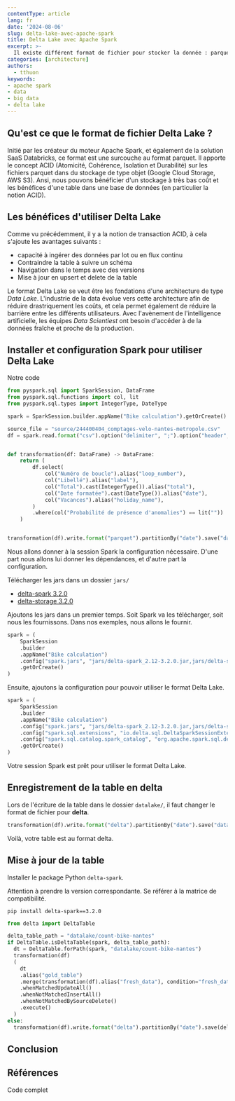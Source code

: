 ```yaml
---
contentType: article
lang: fr
date: '2024-08-06'
slug: delta-lake-avec-apache-spark
title: Delta Lake avec Apache Spark
excerpt: >-
  Il existe différent format de fichier pour stocker la donnée : parquet, avro, csv. Connaissez-vous le format Delta Lake ? Découvrons les fonctionnalités de ce format.
categories: [architecture]
authors:
  - tthuon
keywords: 
- apache spark
- data
- big data
- delta lake
---
```


## Qu'est ce que le format de fichier Delta Lake ?

Initié par les créateur du moteur Apache Spark, et également de la solution SaaS Databricks, ce format est une surcouche au format parquet. Il apporte le concept ACID (Atomicité, Cohérence, Isolation et Durabilité) sur les fichiers parquet dans du stockage de type objet (Google Cloud Storage, AWS S3). Ansi, nous pouvons bénéficier d'un stockage à très bas coût et les bénéfices d'une table dans une base de données (en particulier la notion ACID).

## Les bénéfices d'utiliser Delta Lake

Comme vu précédemment, il y a la notion de transaction ACID, à cela s'ajoute les avantages suivants : 
- capacité à ingérer des données par lot ou en flux continu
- Contraindre la table à suivre un schéma
- Navigation dans le temps avec des versions
- Mise à jour en upsert et delete de la table

Le format Delta Lake se veut être les fondations d'une architecture de type _Data Lake_. L'industrie de la data évolue vers cette architecture afin de réduire drastriquement les coûts, et cela permet également de réduire la barrière entre les différents utilisateurs. Avec l'avènement de l'intelligence artificielle, les équipes _Data Scientiest_ ont besoin d'accéder à de la données fraîche et proche de la production.

## Installer et configuration Spark pour utiliser Delta Lake

Notre code 

```python
from pyspark.sql import SparkSession, DataFrame
from pyspark.sql.functions import col, lit
from pyspark.sql.types import IntegerType, DateType

spark = SparkSession.builder.appName("Bike calculation").getOrCreate()

source_file = "source/244400404_comptages-velo-nantes-metropole.csv"
df = spark.read.format("csv").option("delimiter", ";").option("header", True).load(source_file)


def transformation(df: DataFrame) -> DataFrame:
    return (
        df.select(
            col("Numéro de boucle").alias("loop_number"),
            col("Libellé").alias("label"),
            col("Total").cast(IntegerType()).alias("total"),
            col("Date formatée").cast(DateType()).alias("date"),
            col("Vacances").alias("holiday_name"),
        )
        .where(col("Probabilité de présence d'anomalies") == lit(""))
    )


transformation(df).write.format("parquet").partitionBy("date").save("datalake/count-bike-nantes.parquet")
```

Nous allons donner à la session Spark la configuration nécessaire. D'une part nous allons lui donner les dépendances, et d'autre part la configuration.

Télécharger les jars dans un dossier `jars/`
- [delta-spark 3.2.0](https://repo1.maven.org/maven2/io/delta/delta-spark_2.12/3.2.0/delta-spark_2.12-3.2.0.jar)
- [delta-storage 3.2.0](https://repo1.maven.org/maven2/io/delta/delta-storage/3.2.0/delta-storage-3.2.0.jar)

Ajoutons les jars dans un premier temps. Soit Spark va les télécharger, soit nous les fournissons. Dans nos exemples, nous allons le fournir.

```python
spark = (
    SparkSession
    .builder
    .appName("Bike calculation")
    .config("spark.jars", "jars/delta-spark_2.12-3.2.0.jar,jars/delta-storage-3.2.0.jar")
    .getOrCreate()
)
```

Ensuite, ajoutons la configuration pour pouvoir utiliser le format Delta Lake.

```python
spark = (
    SparkSession
    .builder
    .appName("Bike calculation")
    .config("spark.jars", "jars/delta-spark_2.12-3.2.0.jar,jars/delta-storage-3.2.0.jar")
    .config("spark.sql.extensions", "io.delta.sql.DeltaSparkSessionExtension")
    .config("spark.sql.catalog.spark_catalog", "org.apache.spark.sql.delta.catalog.DeltaCatalog")
    .getOrCreate()
)
```

Votre session Spark est prêt pour utiliser le format Delta Lake.

## Enregistrement de la table en delta

Lors de l'écriture de la table dans le dossier `datalake/`, il faut changer le format de fichier pour __delta__.

```python
transformation(df).write.format("delta").partitionBy("date").save("datalake/count-bike-nantes")
```

Voilà, votre table est au format delta.

## Mise à jour de la table

Installer le package Python `delta-spark`.

Attention à prendre la version correspondante. Se référer à la matrice de compatibilité.

```shell
pip install delta-spark==3.2.0
```

```python
from delta import DeltaTable

delta_table_path = "datalake/count-bike-nantes"
if DeltaTable.isDeltaTable(spark, delta_table_path):
  dt = DeltaTable.forPath(spark, "datalake/count-bike-nantes")
  transformation(df)
  (
    dt
    .alias("gold_table")
    .merge(transformation(df).alias("fresh_data"), condition="fresh_data.loop_number = gold_table.loop_number")
    .whenMatchedUpdateAll()
    .whenNotMatchedInsertAll()
    .whenNotMatchedBySourceDelete()
    .execute()
  )
else:
  transformation(df).write.format("delta").partitionBy("date").save(delta_table_path)
```

## Conclusion


## Références

Code complet 


